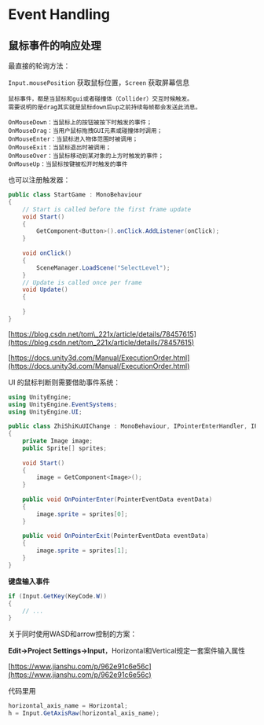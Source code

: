 # Event Handling

## 鼠标事件的响应处理

最直接的轮询方法：

`Input.mousePosition` 获取鼠标位置，`Screen` 获取屏幕信息

```text
鼠标事件，都是当鼠标和gui或者碰撞体（Collider）交互时候触发。
需要说明的是drag其实就是鼠标down后up之前持续每帧都会发送此消息。
​
OnMouseDown：当鼠标上的按钮被按下时触发的事件；
OnMouseDrag：当用户鼠标拖拽GUI元素或碰撞体时调用；
OnMouseEnter：当鼠标进入物体范围时被调用；
OnMouseExit：当鼠标退出时被调用；
OnMouseOver：当鼠标移动到某对象的上方时触发的事件；
OnMouseUp：当鼠标按键被松开时触发的事件
```

也可以注册触发器：

```csharp
public class StartGame : MonoBehaviour
{
    // Start is called before the first frame update
    void Start()
    {
        GetComponent<Button>().onClick.AddListener(onClick);
    }
​
    void onClick()
    {
        SceneManager.LoadScene("SelectLevel");
    }
    // Update is called once per frame
    void Update()
    {
        
    }
}
```

[https://blog.csdn.net/tom\_221x/article/details/78457615](https://blog.csdn.net/tom_221x/article/details/78457615)

[https://docs.unity3d.com/Manual/ExecutionOrder.html](https://docs.unity3d.com/Manual/ExecutionOrder.html)

UI 的鼠标判断则需要借助事件系统：

```csharp
using UnityEngine;
using UnityEngine.EventSystems;
using UnityEngine.UI;
 
public class ZhiShiKuUIChange : MonoBehaviour, IPointerEnterHandler, IPointerExitHandler
{
    private Image image;
    public Sprite[] sprites;
 
    void Start()
    {
        image = GetComponent<Image>();
    }
 
    public void OnPointerEnter(PointerEventData eventData)
    {
        image.sprite = sprites[0];
    }
 
    public void OnPointerExit(PointerEventData eventData)
    {
        image.sprite = sprites[1];
    }
}
```

**键盘输入事件**

```csharp
if (Input.GetKey(KeyCode.W))
{
    // ...
}
```

关于同时使用WASD和arrow控制的方案：

**Edit-&gt;Project Settings-&gt;Input**，Horizontal和Vertical规定一套案件输入属性

[https://www.jianshu.com/p/962e91c6e56c](https://www.jianshu.com/p/962e91c6e56c)

代码里用

```csharp
horizontal_axis_name = Horizontal;
h = Input.GetAxisRaw(horizontal_axis_name);
```



